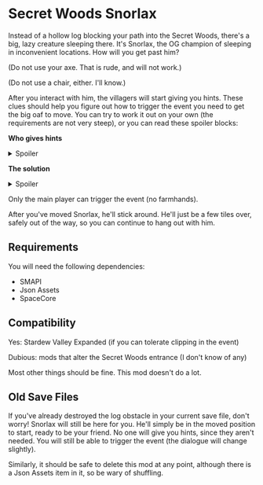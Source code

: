 # Secret Woods Snorlax

Instead of a hollow log blocking your path into the Secret Woods, there's a
big, lazy creature sleeping there. It's Snorlax, the OG champion of sleeping in
inconvenient locations. How will you get past him?

(Do not use your axe. That is rude, and will not work.)

(Do not use a chair, either. I'll know.)

After you interact with him, the villagers will start giving you hints. These
clues should help you figure out how to trigger the event you need to get the
big oaf to move. You can try to work it out on your own (the requirements are
not very steep), or you can read these spoiler blocks:

**Who gives hints**
<details><summary>Spoiler</summary>
Starting from the next day after interacting with Snorlax:
  
* Days 1&ndash;3: Shane, Abigail, Linus
* Days 4&ndash;6: Evelyn, Emily, Leah
* Days 7&ndash;9: Demetrius, Penny, Lewis
</details>

**The solution**
<details><summary>Spoiler</summary>
Earn a total of 20,000g and reach 2 hearts with the Wizard. Then enter his tower.
</details>

Only the main player can trigger the event (no farmhands).

After you've moved Snorlax, he'll stick around. He'll just be a few tiles over,
safely out of the way, so you can continue to hang out with him.


## Requirements

You will need the following dependencies:

* SMAPI
* Json Assets
* SpaceCore

## Compatibility

Yes: Stardew Valley Expanded (if you can tolerate clipping in the event)

Dubious: mods that alter the Secret Woods entrance (I don't know of any)

Most other things should be fine. This mod doesn't do a lot.

## Old Save Files

If you've already destroyed the log obstacle in your current save file, don't
worry! Snorlax will still be here for you. He'll simply be in the moved
position to start, ready to be your friend. No one will give you hints, since
they aren't needed. You will still be able to trigger the event (the dialogue
will change slightly).

Similarly, it should be safe to delete this mod at any point, although there is
a Json Assets item in it, so be wary of shuffling.
